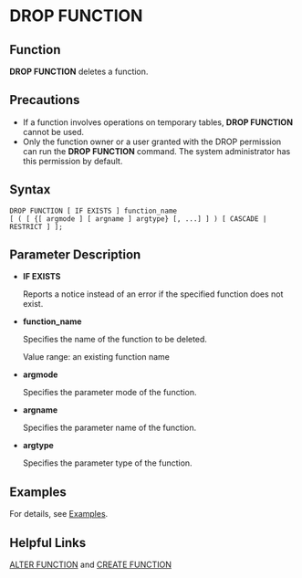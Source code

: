 # DROP FUNCTION<a name="EN-US_TOPIC_0289900712"></a>

## Function<a name="en-us_topic_0283137306_en-us_topic_0237122138_en-us_topic_0059778261_se0a88dccf4a449189e3598bd873250fe"></a>

**DROP FUNCTION**  deletes a function.

## Precautions<a name="en-us_topic_0283137306_en-us_topic_0237122138_en-us_topic_0059778261_s8faef0d4b5934393b67d84ec2e34b07d"></a>

-   If a function involves operations on temporary tables,  **DROP FUNCTION**  cannot be used.
-   Only the function owner or a user granted with the DROP permission can run the  **DROP FUNCTION**  command. The system administrator has this permission by default.

## Syntax<a name="en-us_topic_0283137306_en-us_topic_0237122138_en-us_topic_0059778261_s1aad0e4026434244b8879b36ec9adaff"></a>

```
DROP FUNCTION [ IF EXISTS ] function_name 
[ ( [ {[ argmode ] [ argname ] argtype} [, ...] ] ) [ CASCADE | RESTRICT ] ];
```

## Parameter Description<a name="en-us_topic_0283137306_en-us_topic_0237122138_en-us_topic_0059778261_sf080415ead494e02bd48dbc9ec81a573"></a>

-   **IF EXISTS**

    Reports a notice instead of an error if the specified function does not exist.

-   **function\_name**

    Specifies the name of the function to be deleted.

    Value range: an existing function name

-   **argmode**

    Specifies the parameter mode of the function.

-   **argname**

    Specifies the parameter name of the function.

-   **argtype**

    Specifies the parameter type of the function.


## Examples<a name="en-us_topic_0283137306_en-us_topic_0237122138_en-us_topic_0059778261_s4c0a49238b6c41bdbf9c9cbd3aabcf08"></a>

For details, see  [Examples](en-us_topic_0283136560.md#en-us_topic_0237122104_en-us_topic_0059778837_scc61c5d3cc3e48c1a1ef323652dda821).

## Helpful Links<a name="en-us_topic_0283137306_en-us_topic_0237122138_en-us_topic_0059778261_sf722b7d9e13547449d559364553b790a"></a>

[ALTER FUNCTION](en-us_topic_0283136989.md)  and  [CREATE FUNCTION](en-us_topic_0283136560.md)

